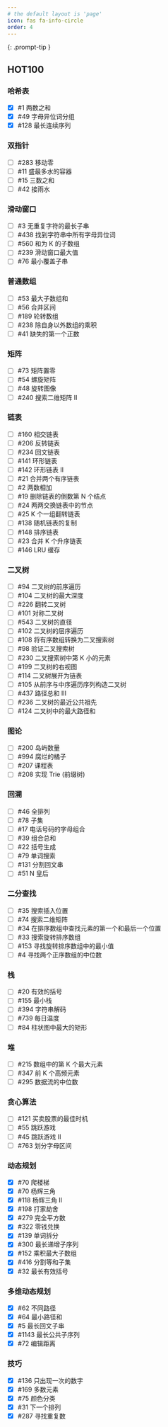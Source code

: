 ```yaml
---
# the default layout is 'page'
icon: fas fa-info-circle
order: 4
---
```


<!-- > Add Markdown syntax content to file `_tabs/about.md`{: .filepath } and it will show up on this page. -->
{: .prompt-tip }

## HOT100

### 哈希表
- [X] #1 两数之和
- [X] #49 字母异位词分组
- [X] #128 最长连续序列

### 双指针
- [ ] #283 移动零
- [ ] #11 盛最多水的容器
- [ ] #15 三数之和
- [ ] #42 接雨水

### 滑动窗口
- [ ] #3 无重复字符的最长子串
- [ ] #438 找到字符串中所有字母异位词
- [ ] #560 和为 K 的子数组
- [ ] #239 滑动窗口最大值
- [ ] #76 最小覆盖子串

### 普通数组
- [ ] #53 最大子数组和
- [ ] #56 合并区间
- [ ] #189 轮转数组
- [ ] #238 除自身以外数组的乘积
- [ ] #41 缺失的第一个正数

### 矩阵
- [ ] #73 矩阵置零
- [ ] #54 螺旋矩阵
- [ ] #48 旋转图像
- [ ] #240 搜索二维矩阵 II

### 链表
- [ ] #160 相交链表
- [ ] #206 反转链表
- [ ] #234 回文链表
- [ ] #141 环形链表
- [ ] #142 环形链表 II
- [ ] #21 合并两个有序链表
- [ ] #2 两数相加
- [ ] #19 删除链表的倒数第 N 个结点
- [ ] #24 两两交换链表中的节点
- [ ] #25 K 个一组翻转链表
- [ ] #138 随机链表的复制
- [ ] #148 排序链表
- [ ] #23 合并 K 个升序链表
- [ ] #146 LRU 缓存

### 二叉树
- [ ] #94 二叉树的前序遍历
- [ ] #104 二叉树的最大深度
- [ ] #226 翻转二叉树
- [ ] #101 对称二叉树
- [ ] #543 二叉树的直径
- [ ] #102 二叉树的层序遍历
- [ ] #108 将有序数组转换为二叉搜索树
- [ ] #98 验证二叉搜索树
- [ ] #230 二叉搜索树中第 K 小的元素
- [ ] #199 二叉树的右视图
- [ ] #114 二叉树展开为链表
- [ ] #105 从前序与中序遍历序列构造二叉树
- [ ] #437 路径总和 III
- [ ] #236 二叉树的最近公共祖先
- [ ] #124 二叉树中的最大路径和

### 图论
- [ ] #200 岛屿数量
- [ ] #994 腐烂的橘子
- [ ] #207 课程表
- [ ] #208 实现 Trie (前缀树)

### 回溯
- [ ] #46 全排列
- [ ] #78 子集
- [ ] #17 电话号码的字母组合
- [ ] #39 组合总和
- [ ] #22 括号生成
- [ ] #79 单词搜索
- [ ] #131 分割回文串
- [ ] #51 N 皇后

### 二分查找
- [ ] #35 搜索插入位置
- [ ] #74 搜索二维矩阵
- [ ] #34 在排序数组中查找元素的第一个和最后一个位置
- [ ] #33 搜索旋转排序数组
- [ ] #153 寻找旋转排序数组中的最小值
- [ ] #4 寻找两个正序数组的中位数

### 栈
- [ ] #20 有效的括号
- [ ] #155 最小栈
- [ ] #394 字符串解码
- [ ] #739 每日温度
- [ ] #84 柱状图中最大的矩形

### 堆
- [ ] #215 数组中的第 K 个最大元素
- [ ] #347 前 K 个高频元素
- [ ] #295 数据流的中位数

### 贪心算法
- [ ] #121 买卖股票的最佳时机
- [ ] #55 跳跃游戏
- [ ] #45 跳跃游戏 II
- [ ] #763 划分字母区间

### 动态规划
- [X] #70 爬楼梯
- [X] #70 杨辉三角
- [X] #118 杨辉三角 II
- [X] #198 打家劫舍
- [X] #279 完全平方数
- [X] #322 零钱兑换
- [X] #139 单词拆分
- [X] #300 最长递增子序列
- [X] #152 乘积最大子数组
- [X] #416 分割等和子集
- [X] #32 最长有效括号

### 多维动态规划
- [X] #62 不同路径
- [X] #64 最小路径和
- [X] #5 最长回文子串
- [X] #1143 最长公共子序列
- [X] #72 编辑距离

### 技巧
- [X] #136 只出现一次的数字
- [X] #169 多数元素
- [X] #75 颜色分类
- [X] #31 下一个排列
- [X] #287 寻找重复数
